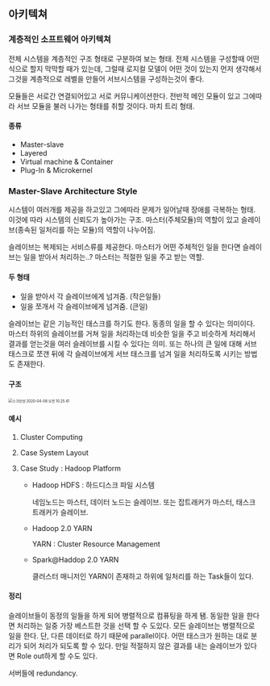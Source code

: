## 아키텍쳐

### 계층적인 소프트웨어 아키텍쳐

전체 시스템을 계층적인 구조 형태로 구분하여 보는 형태. 전체 시스템을 구성할때 어떤식으로 할지 막막할 때가 있는데, 그럴때 로지컬 모델이 어떤 것이 있는지 먼저 생각해서 그것을 계층적으로 레벨을 만들어 서브시스템을 구성하는것이 좋다. 

모듈들은 서로간 연결되어있고 서로 커뮤니케이션한다. 전반적 메인 모듈이 있고 그에따라 서브 모듈을 불러 나가는 형태를 취할 것이다. 마치 트리 형태.

#### 종류

- Master-slave
- Layered
- Virtual machine & Container
- Plug-In & Microkernel

### Master-Slave Architecture Style

시스템이 여러개를 제공을 하고있고 그에따라 문제가 일어날때 장애를 극복하는 형태. 이것에 따라 시스템의 신뢰도가 높아가는 구조. 마스터(주체모듈)의 역할이 있고 슬레이브(종속된 일처리를 하는 모듈)의 역할이 나누어짐. 

슬레이브는 복제되는 서비스류를 제공한다. 마스터가 어떤 주체적인 일을 한다면 슬레이브는 일을 받아서 처리하는..? 마스터는 적절한 일을 주고 받는 역할. 

#### 두 형태

- 일을 받아서 각 슬레이브에게 넘겨줌. (작은일들)
- 일을 쪼개서 각 슬레이브에게 넘겨줌. (큰일)

슬레이브는 같은 기능적인 태스크를 하기도 한다. 동종의 일을 할 수 있다는 의미이다. 마스터 하위의 슬레이브를 거쳐 일을 처리하는데 비슷한 일을 주고 비슷하게 처리해서 결과를 얻는것을 여러 슬레이브를 시킬 수 있다는 의미.  또는 하나의 큰 일에 대해 서브 태스크로 쪼갠 뒤에 각 슬레이브에게 서브 태스크를 넘겨 일을 처리하도록 시키는 방법도 존재한다. 

#### 구조

<img src="/Users/gilwoongkang/School/2001-note/소아/image/스크린샷 2020-04-08 오전 10.25.41.png" alt="스크린샷 2020-04-08 오전 10.25.41" style="zoom:50%;" />

#### 예시

1. Cluster Computing

2. Case System Layout

3. Case Study : Hadoop Platform

   - Hadoop HDFS : 하드디스크 파일 시스템

     네임노드는 마스터, 데이터 노드는 슬레이브. 또는 잡트래커가 마스터, 태스크 트래커가 슬레이브. 

   - Hadoop 2.0 YARN

     YARN : Cluster Resource Management

   - Spark@Haddop 2.0 YARN

     클러스터 매니저인 YARN이 존재하고 하위에 일처리를 하는 Task들이 있다. 

#### 정리

슬레이브들이 동정의 일들을 하게 되어 병렬적으로 컴퓨팅을 하게 됌. 동일한 일을 한다면 처리하는 일중 가장 베스트한 것을 선택 할 수 도있다. 모든 슬레이브는 병렬적으로 일을 한다. 단, 다른 데이터로 하기 때문에 parallel이다. 어떤 태스크가 원하는 대로 분리가 되어 처리가 되도록 할 수 있다. 만일 적절하지 않은 결과를 내는 슬레이브가 있다면 Role out하게 할 수도 있다. 

서버들에 redundancy. 

